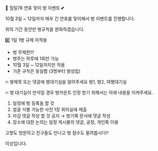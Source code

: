 🌈 힐링78 연휴 맞이 벙 이벤트 💕

10월 3일 ~ 12일까지 
매우 긴 연휴를 맞이해서
벙 이벤트를 진행합니다.

위의 기간 동안만 벙규칙을 완화하겠습니다.

#️⃣ 1일 1벙 규제 미적용
- 벙 무제한!!!
- 벙주는 하루에 1회만 가능
- 10월 3일 ~ 12일까지만 적용
- 기존 규칙은 동일함 (3명부터 벙성립)

🔥 벙제목 또는 댓글에 벙대기실을 알려주세요
벙1, 벙2, 여행대기실

🔥 벙 대기실이 만석일 경우 벙카운트
인정 받기 위해서는 아래 내용을 지켜주세요.

1. 일정에 벙 등록을 할 것
2. 얼굴 식별 가능한 사진 1장 회의실에 제출
3. 마감 댓글 작성 할 것
공지 → 벙기록 문서에 댓글 작성
4. 장소에 대한 논의는 일정 게시물의 댓글,
공창, 개인톡 이용

고향도 방문하고 친구들도 만나고
벙 점수도 올려봅시다!!

이상입니다.

